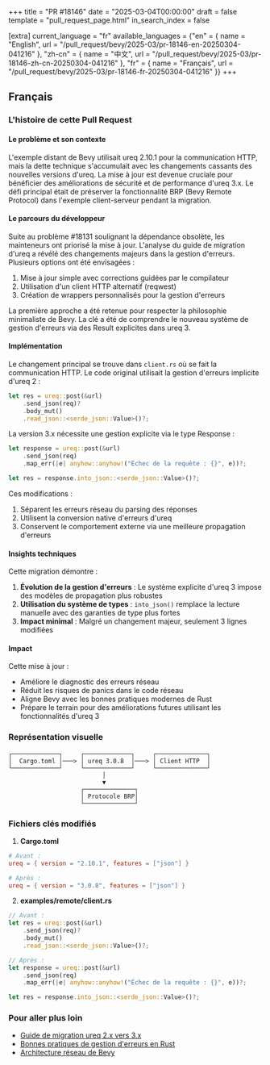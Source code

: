 +++
title = "PR #18146"
date = "2025-03-04T00:00:00"
draft = false
template = "pull_request_page.html"
in_search_index = false

[extra]
current_language = "fr"
available_languages = {"en" = { name = "English", url = "/pull_request/bevy/2025-03/pr-18146-en-20250304-041216" }, "zh-cn" = { name = "中文", url = "/pull_request/bevy/2025-03/pr-18146-zh-cn-20250304-041216" }, "fr" = { name = "Français", url = "/pull_request/bevy/2025-03/pr-18146-fr-20250304-041216" }}
+++








## Français

### L'histoire de cette Pull Request

#### Le problème et son contexte
L'exemple distant de Bevy utilisait ureq 2.10.1 pour la communication HTTP, mais la dette technique s'accumulait avec les changements cassants des nouvelles versions d'ureq. La mise à jour est devenue cruciale pour bénéficier des améliorations de sécurité et de performance d'ureq 3.x. Le défi principal était de préserver la fonctionnalité BRP (Bevy Remote Protocol) dans l'exemple client-serveur pendant la migration.

#### Le parcours du développeur
Suite au problème #18131 soulignant la dépendance obsolète, les mainteneurs ont priorisé la mise à jour. L'analyse du guide de migration d'ureq a révélé des changements majeurs dans la gestion d'erreurs. Plusieurs options ont été envisagées :
1. Mise à jour simple avec corrections guidées par le compilateur
2. Utilisation d'un client HTTP alternatif (reqwest)
3. Création de wrappers personnalisés pour la gestion d'erreurs

La première approche a été retenue pour respecter la philosophie minimaliste de Bevy. La clé a été de comprendre le nouveau système de gestion d'erreurs via des Result explicites dans ureq 3.

#### Implémentation
Le changement principal se trouve dans `client.rs` où se fait la communication HTTP. Le code original utilisait la gestion d'erreurs implicite d'ureq 2 :

```rust
let res = ureq::post(&url)
    .send_json(req)?
    .body_mut()
    .read_json::<serde_json::Value>()?;
```

La version 3.x nécessite une gestion explicite via le type Response :

```rust
let response = ureq::post(&url)
    .send_json(req)
    .map_err(|e| anyhow::anyhow!("Échec de la requête : {}", e))?;

let res = response.into_json::<serde_json::Value>()?;
```

Ces modifications :
1. Séparent les erreurs réseau du parsing des réponses
2. Utilisent la conversion native d'erreurs d'ureq
3. Conservent le comportement externe via une meilleure propagation d'erreurs

#### Insights techniques
Cette migration démontre :
1. **Évolution de la gestion d'erreurs** : Le système explicite d'ureq 3 impose des modèles de propagation plus robustes
2. **Utilisation du système de types** : `into_json()` remplace la lecture manuelle avec des garanties de type plus fortes
3. **Impact minimal** : Malgré un changement majeur, seulement 3 lignes modifiées

#### Impact
Cette mise à jour :
- Améliore le diagnostic des erreurs réseau
- Réduit les risques de panics dans le code réseau
- Aligne Bevy avec les bonnes pratiques modernes de Rust
- Prépare le terrain pour des améliorations futures utilisant les fonctionnalités d'ureq 3

### Représentation visuelle

```
┌─────────────┐     ┌─────────────┐     ┌──────────────┐
│  Cargo.toml │───> │ ureq 3.0.8  │───> │ Client HTTP  │
└─────────────┘     └─────────────┘     └──────────────┘
                          │
                          ▼
                    ┌──────────────┐
                    │ Protocole BRP│
                    └──────────────┘
```

### Fichiers clés modifiés

1. **Cargo.toml**
```toml
# Avant :
ureq = { version = "2.10.1", features = ["json"] }

# Après :
ureq = { version = "3.0.8", features = ["json"] }
```

2. **examples/remote/client.rs**
```rust
// Avant :
let res = ureq::post(&url)
    .send_json(req)?
    .body_mut()
    .read_json::<serde_json::Value>()?;

// Après :
let response = ureq::post(&url)
    .send_json(req)
    .map_err(|e| anyhow::anyhow!("Échec de la requête : {}", e))?;

let res = response.into_json::<serde_json::Value>()?;
```

### Pour aller plus loin
- [Guide de migration ureq 2.x vers 3.x](https://github.com/algesten/ureq/blob/main/CHANGELOG.md)
- [Bonnes pratiques de gestion d'erreurs en Rust](https://doc.rust-lang.org/book/ch09-00-error-handling.html)
- [Architecture réseau de Bevy](https://bevyengine.org/learn/book/getting-started/resources/#networking)